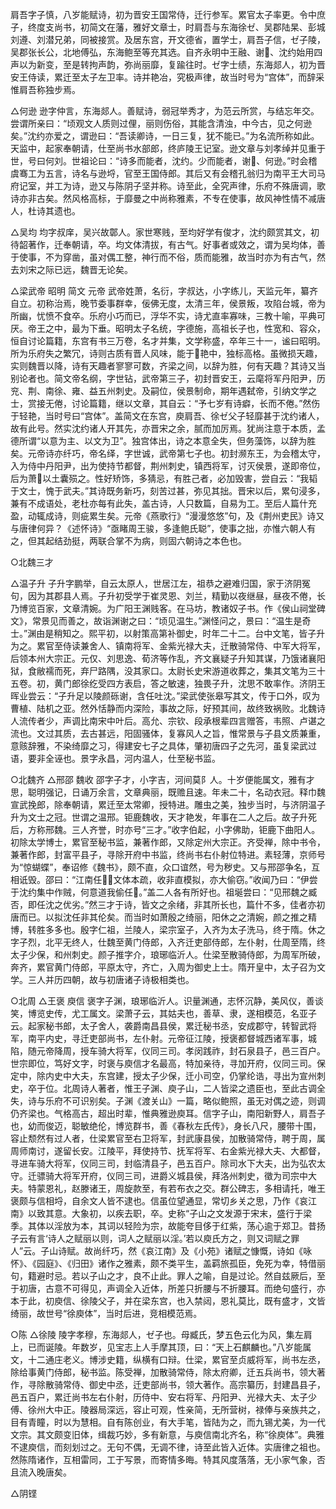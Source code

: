 <!-- { "loadSidebar": true } -->
肩吾字子慎，八岁能赋诗，初为晋安王国常侍，迁行参军。累官太子率更。令中庶子，终度支尚书，初简文在藩，雅好文章士，时肩吾与东海徐ゼ、吴郡陆杲、彭城刘遵、刘潜兄弟，同被接赏。及居东宫，开文德省，置学士，肩吾子信，ゼ子陵，吴郡张长公，北地傅弘，东海鲍至等充其选。自齐永明中王融、谢、沈约始用四声以为新变，至是转拘声韵，弥尚丽靡，复踰往时。ゼ字士绩，东海郯人，初为晋安王侍读，累迁至太子左卫率。诗并艳冶，究极声律，故当时号为“宫体”，而辞采惟肩吾称独步焉。

△何逊
逊字仲言，东海郯人。善赋诗，弱冠举秀才，为范云所赏，与结忘年交。尝谓所亲曰：“顷观文人质则过俚，丽则伤俗，其能含清浊，中今古，见之何逊矣。”沈约亦爱之，谓逊曰：“吾读卿诗，一日三复，犹不能已。”为名流所称如此。天监中，起家奉朝请，仕至尚书水部郎，终庐陵王记室。逊文章与刘孝绰并见重于世，号曰何刘。世祖论曰：“诗多而能者，沈约。少而能者，谢、何逊。”时会稽虞骞工为五言，诗名与逊埒，官至王国侍郎。其后又有会稽孔翁归为南平王大司马府记室，并工为诗，逊又与陈阴子坚并称。诗至此，全究声律，乐府不殊唐调，歌诗亦非古矣。然风格高标，于靡曼之中尚称雅素，不专在使事，故风神性情不减唐人，杜诗其遗也。

△吴均
均字叔庠，吴兴故鄣人。家世寒贱，至均好学有俊才，沈约颇赏其文，初待韶著作，迁奉朝请，卒。均文体清拔，有古气。好事者或效之，谓为吴均体，善于使事，不为穿凿，虽对偶工整，神行而不俗，质而能雅，故当时亦为有古气，然去刘宋之际已远，魏晋无论矣。

△梁武帝  昭明  简文  元帝
武帝姓萧，名衍，字叔达，小字练儿，天监元年，纂齐自立。初称治焉，晚节委事群幸，佞佛无度，太清三年，侯景叛，攻陷台城，帝为所幽，忧愤不食卒。乐府小巧而已，浮华不实，诗尤直率寡味，三教十喻，平典可厌。帝王之中，最为下垂。昭明太子名统，字德施，高祖长子也，性宽和、容众，恒自讨论篇籍，东宫有书三万卷，名才并集，文学称盛，卒年三十一，谧曰昭明。所为乐府失之繁冗，诗则古质有晋人风味，能于艳中，独标高格。虽微损天趣，实则魏晋以降，诗有天趣者寥寥可数，齐梁之间，以辞为胜，何有天趣？其诗又当别论者也。简文帝名纲，字世钻，武帝第三子，初封晋安王，云麾将军丹阳尹，历兖、荆、南徐、雍、益五州刺史。及嗣位，侯景制命，期年遇弑帝，引纳文学之士，赏接无倦，讨论篇籍，继以文章，其自云：“予七岁有诗癖，长而不倦。”然伤于轻艳，当时号曰“宫体”。盖简文在东宫，庾肩吾、徐ゼ父子轻靡甚于沈约诸人，故有此号。然实沈约诸人开其先，亦晋宋之余，腻而加厉焉。犹尚注意于本质，孟德所谓“以意为主、以文为卫”。独宫体出，诗之本意全失，但务藻饰，以辞为胜矣。元帝诗亦纤巧，帝名绎，字世诚，武帝第七子也。初封濒东王，为会稽太守，入为侍中丹阳尹，出为使持节都督，荆州刺史，镇西将军，讨灭侯景，遂即帝位，后为萧以土囊殒之。性好矫饰，多猜忌，有胜己者，必加毁害，尝自云：“我韬于文士，愧于武夫。”其诗既务新巧，刻苦过甚，弥见其拙。晋宋以后，累句浸多，兼有不成语处，老杜亦每有此失，盖古诗，人只数篇，自易为工。至后人篇什充盈，动辄成诗，则疵累生矣。元帝《燕歌行》“漫漫悠悠”句，及《荆州吏民》诗又与唐律何异？《述怀诗》“亟睹周王骏，多逢鲍氏聪”，使事之拙，亦惟六朝人有之，但其起结劲挺，两联合掌不为病，则固六朝诗之本色也。

○北魏三才

△温子升
子升字鹏举，自云太原人，世居江左，祖恭之避难归国，家于济阴冤句，因为其郡县人焉。子升初受学于崔灵恩、刘兰，精勤以夜继昼，昼夜不倦，长乃博览百家，文章清婉。为广阳王渊贱客。在马坊，教诸奴子书。作《侯山祠堂碑文》，常景见而善之，故诣渊谢之曰：“顷见温生。”渊怪问之，景曰：“温生是奇士。”渊由是稍知之。熙平初，以射策高第补御史，时年二十二。台中文笔，皆子升为之。累官至侍读兼舍人、镇南将军、金紫光禄大夫，迁散骑常侍、中军大将军，后领本州大宗正。元仅、刘思逸、荀济等作乱，齐文襄疑子升知其谋，乃饿诸襄阳狱，食敝襦而死，弃尸路隅，没其家口。太尉长史宋游道收葬之，集其文笔为三十五卷。初，黄门郎徐纥受四方表启，答之敏速，独畏子升，沈思不敢率作。济阴王晖业尝云：“子升足以陵颜砾谢，含任吐沈。”梁武使张皋写其文，传于口外，叹为曹植、陆机之亚。然外恬静而内深险，事故之际，好预其间，故终致祸败。北魏诗人流传者少，声调比南宋中叶后。高允、宗钦、段承根辈四言赠答，韦照、卢谌之流也。文过其质，去古甚远，阳固骚体，复寡风人之旨，惟常景与子县文质兼重，意赅辞雅，不染绮靡之习，得建安七子之具体，肇初唐四子之先河，虽复梁武过语，要非全诬也。景字永昌，河内温人，仕至秘书监。

○北魏齐
△邢邵  魏收
邵字子才，小字吉，河间莫阝人。十岁便能属文，雅有才思，聪明强记，日诵万余言，文章典丽，既赡且速。年未二十，名动衣冠。释巾魏宣武挽郎，除奉朝请，累迁至太常卿，授特进。雕虫之美，独步当时，与济阴温子升为文士之冠。世谓之温邢。钜鹿魏收，天才艳发，年事在二人之后。故子升死后，方称邢魏。三人齐誉，时亦号“三才。”收字伯起，小字佛助，钜鹿下曲阳人。初除太学博士，累官至秘书监，兼著作郎，又除定州大宗正。齐受禅，除中书令，兼著作郎，封富平县子，寻除开府中书监，终尚书右仆射位特进。素轻薄，京师号为“惊蝴蝶”，奉诏修《魏书》，颇不直，众口谊然，号为秽史。又与邢邵争名，互相诋毁。邵曰：“江南任，文体本疏，收非直模拟，亦大偷窃。”收闻乃曰：“伊尝于沈约集中作贼，何意道我偷任。”盖二人各有所好也。祖埏尝曰：“见邢魏之臧否，即任沈之优劣。”然三才于诗，皆文之余绪，非其所长也，篇什不多，佳者亦初唐而已。以拟沈任非其伦矣。而当时如萧殷之绮丽，阳休之之清婉，颜之推之精博，转胜多多也。殷字仁祖，兰陵人，梁宗室子，入齐为太子洗马，终于隋。休之字子烈，北平无终人，仕魏至黄门侍郎，入齐迁吏部侍郎，左仆射，仕周至隋，终太子少保，和州刺史。颜子推字介，琅琊临沂人。仕梁至散骑侍郎，为周军所破，奔齐，累官黄门侍郎，平原太守，齐亡，入周为御史上士。隋开皇中，太子召为文学。三人并历四朝，故与初唐诸子诗极相类也。

○北周
△王褒  庾信
褒字子渊，琅琊临沂人。识量渊通，志怀沉静，美风仪，善谈笑，博览史传，尤工属文。梁萧子云，其姑夫也，善草、隶，遂相模范，名亚子云。起家秘书郎，太子舍人，袭爵南昌县侯，累迁秘书丞，安成郡守，转智武将军，南平内史，寻迁吏部尚书，左仆射。元帝征江陵，授褒都督城西诸军事，城陷，随元帝降周，授车骑大将军，仪同三司。孝闵践祚，封石泉县子，邑三百户。世宗即位，笃好文字，时褒与庾信才名最高，特加亲待，寻加开府，仪同三司。保定中，除内史中大夫，东宫建，授太子少保，迁小司空，仍掌纶诰，寻出为宣州刺史，卒于位。北周诗人著者，惟王子渊、庾子山，二人皆梁之遗臣也，至此古调全失，诗与乐府不可识别矣。子渊《渡关山》一篇，略似鲍照，虽无对偶之迹，则调仍齐梁也。气格高古，超出时辈，惟典雅逊庾耳。信字子山，南阳新野人，肩吾子也，幼而俊迈，聪敏绝伦，博览群书，善《春秋左氏传》，身长八尺，腰带十围，容止颓然有过人者，仕梁累官至右卫将军，封武康县侯，加散骑常侍，聘于周，属周师南讨，遂留长安。江陵平，拜使持节、抚军将军、右金紫光禄大夫、大都督，寻进车骑大将军，仪同三司，封临清县子，邑五百户。除司水下大夫，出为弘农太守。迁骠骑大将军开府，仪同三司，进爵义城县侯，拜洛州刺史，徵为司宗中大夫。特蒙恩礼，赵滕诸王，周旋款至，有若布衣之交。群公碑志，多相请托，唯王褒颇与信相埒，自余文人皆不逮也。信虽位望通显，常切乡关之思，乃作《哀江南》以致其意。大象初，以疾去职，卒。史称“子山之文发源于宋末，盛行于梁季。其体以淫放为本，其词以轻险为宗，故能夸目侈于红紫，荡心逾于郑卫。昔扬子云有言‘诗人之赋丽以则，词人之赋丽以淫。’若以庾氏方之，则又词赋之罪人”云。子山诗赋。故尚纤巧，然《哀江南》及《小苑》诸赋之慷慨，诗如《咏怀》、《园庭》、《归田》诸作之雅素，颇不类平生，盖羁旅孤臣，免死为幸，特借丽句，籍避时忌。若以子山之才，良不止此。罪人之喻，自是过论。然自兹厥后，至于初唐，古意不可得见，声调全入近体，所差只折腰与不折腰耳。而绝句盛行，亦本于此，初庾信、徐陵父子，并在梁东宫，也入禁闼，恩礼莫比，既有盛才，文皆绮丽，故世号“徐庾体”，当时后进，竞相模范焉。

○陈
△徐陵
陵字孝穆，东海郯人，ゼ子也。母臧氏，梦五色云化为风，集左肩上，已而诞陵。年数岁，见宝志上人手摩其顶，曰：“天上石麒麟也。”八岁能属文，十二通庄老义。博涉史籍，纵横有口辩。仕梁，累官至贞威将军，尚书左丞，除给事黄门侍郎，秘书监。陈受禅，加散骑常侍，除太府卿，迁五兵尚书，领大著作，寻除散骑常侍、御史中丞，迁吏部尚书，领大著作。高宗纂历，封建昌县子，邑五百户，累迁尚书左右仆射，历侍中、安右将军、丹阳尹、光禄大夫、太子少傅、徐州大中正。陵器局深远，容止可观，性亲简，无所营树，禄俸与亲族共之，目有青瞳，时以为慧相。自有陈创业，有大手笔，皆陆为之，而九锡尤美，为一代文宗。其文颇变旧体，缉裁巧妙，多有新意，与庾信南北齐名，称“徐庾体”。典雅不逮庾信，而刻划过之。无句不偶，无调不律，诗至此皆入近体。实唐律之祖也。然陈隋诸作，互相雷同，工于写景，而寄情多晦。特其风度落落，无小家气象，否且流入晚唐矣。

△阴铿
